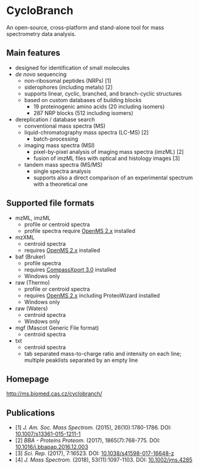 # CycloBranch

An open-source, cross-platform and stand-alone tool for mass spectrometry data analysis.

## Main features
  * designed for identification of small molecules
  * *de novo* sequencing
    * non-ribosomal peptides (NRPs) [1]
    * siderophores (including metals) [2]
    * supports linear, cyclic, branched, and branch-cyclic structures
    * based on custom databases of building blocks
      * 19 proteinogenic amino acids (20 including isomers)
      * 287 NRP blocks (512 including isomers)
  * dereplication / database search
    * conventional mass spectra (MS)
    * liquid-chromatography mass spectra (LC-MS) [2]
      * batch-processing
    * imaging mass spectra (MSI)
      * pixel-by-pixel analysis of imaging mass spectra (imzML) [2]
      * fusion of imzML files with optical and histology images [3]
    * tandem mass spectra (MS/MS)
      * single spectra analysis
      * supports also a direct comparison of an experimental spectrum with a theoretical one
    
## Supported file formats
  * mzML, imzML
    * profile or centroid spectra
    * profile spectra require [OpenMS 2.x](https://sourceforge.net/projects/open-ms/files/OpenMS/OpenMS-2.3/) installed 
  * mzXML
    * centroid spectra
    * requires [OpenMS 2.x](https://sourceforge.net/projects/open-ms/files/OpenMS/OpenMS-2.3/) installed
  * baf (Bruker)
    * profile spectra
    * requires [CompassXport 3.0](http://www.bruker.com/service/support-upgrades/software-downloads/mass-spectrometry.html) installed
    * Windows only
  * raw (Thermo)
    * profile or centroid spectra
    * requires [OpenMS 2.x](https://sourceforge.net/projects/open-ms/files/OpenMS/OpenMS-2.3/) including ProteoWizard installed
    * Windows only
  * raw (Waters)
    * centroid spectra
    * Windows only
  * mgf (Mascot Generic File format)
    * centroid spectra
  * txt
    * centroid spectra
    * tab separated mass-to-charge ratio and intensity on each line; multiple peaklists separated by an empty line
  
## Homepage
http://ms.biomed.cas.cz/cyclobranch/
  
## Publications
  * [1] *J. Am. Soc. Mass Spectrom.* (2015), 26(10):1780-1786. DOI: [10.1007/s13361-015-1211-1](http://dx.doi.org/10.1007/s13361-015-1211-1)
  * [2] *BBA - Proteins Proteom.* (2017), 1865(7):768-775. DOI: [10.1016/j.bbapap.2016.12.003](http://dx.doi.org/10.1016/j.bbapap.2016.12.003)
  * [3] *Sci. Rep.* (2017), 7:16523. DOI: [10.1038/s41598-017-16648-z](http://dx.doi.org/10.1038/s41598-017-16648-z)
  * [4] *J. Mass Spectrom.* (2018), 53(11):1097-1103. DOI: [10.1002/jms.4285](http://dx.doi.org/10.1002/jms.4285)
